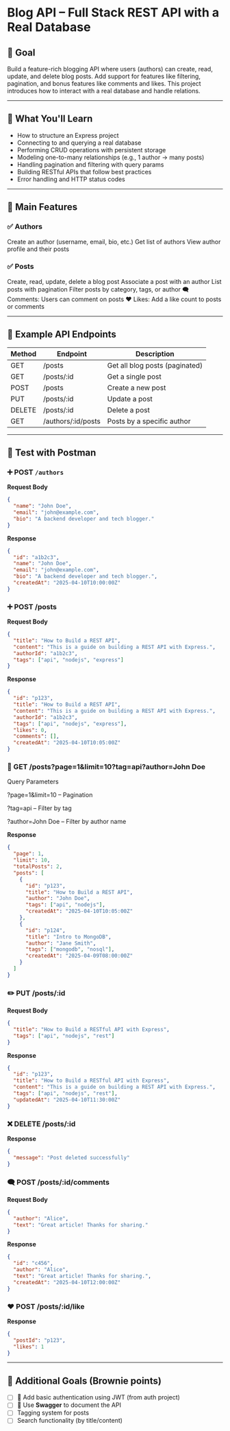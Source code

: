 # Blog API – Full Stack REST API with a Real Database

## 🎯 Goal

Build a feature-rich blogging API where users (authors) can create, read, update, and delete blog posts. Add support for features like filtering, pagination, and bonus features like comments and likes. This project introduces how to interact with a real database and handle relations.

---

## 🧠 What You'll Learn

- How to structure an Express project
- Connecting to and querying a real database
- Performing CRUD operations with persistent storage
- Modeling one-to-many relationships (e.g., 1 author → many posts)
- Handling pagination and filtering with query params
- Building RESTful APIs that follow best practices
- Error handling and HTTP status codes

---

## 📌 Main Features

### ✅ Authors

Create an author (username, email, bio, etc.)
Get list of authors
View author profile and their posts

### ✅ Posts

Create, read, update, delete a blog post
Associate a post with an author
List posts with pagination
Filter posts by category, tags, or author
🗨️ Comments: Users can comment on posts
❤️ Likes: Add a like count to posts or comments

---

## 🧪 Example API Endpoints

| Method | Endpoint           | Description                    |
| ------ | ------------------ | ------------------------------ |
| GET    | /posts             | Get all blog posts (paginated) |
| GET    | /posts/:id         | Get a single post              |
| POST   | /posts             | Create a new post              |
| PUT    | /posts/:id         | Update a post                  |
| DELETE | /posts/:id         | Delete a post                  |
| GET    | /authors/:id/posts | Posts by a specific author     |

---

## 🧪 Test with Postman

### ➕ POST `/authors`

**Request Body**

```json
{
  "name": "John Doe",
  "email": "john@example.com",
  "bio": "A backend developer and tech blogger."
}
```

**Response**

```json
{
  "id": "a1b2c3",
  "name": "John Doe",
  "email": "john@example.com",
  "bio": "A backend developer and tech blogger.",
  "createdAt": "2025-04-10T10:00:00Z"
}
```

### ➕ POST /posts

**Request Body**

```json
{
  "title": "How to Build a REST API",
  "content": "This is a guide on building a REST API with Express.",
  "authorId": "a1b2c3",
  "tags": ["api", "nodejs", "express"]
}
```

**Response**

```json
{
  "id": "p123",
  "title": "How to Build a REST API",
  "content": "This is a guide on building a REST API with Express.",
  "authorId": "a1b2c3",
  "tags": ["api", "nodejs", "express"],
  "likes": 0,
  "comments": [],
  "createdAt": "2025-04-10T10:05:00Z"
}
```

### 📄 GET /posts?page=1&limit=10?tag=api?author=John Doe

Query Parameters

?page=1&limit=10 – Pagination

?tag=api – Filter by tag

?author=John Doe – Filter by author name

**Response**

```json
{
  "page": 1,
  "limit": 10,
  "totalPosts": 2,
  "posts": [
    {
      "id": "p123",
      "title": "How to Build a REST API",
      "author": "John Doe",
      "tags": ["api", "nodejs"],
      "createdAt": "2025-04-10T10:05:00Z"
    },
    {
      "id": "p124",
      "title": "Intro to MongoDB",
      "author": "Jane Smith",
      "tags": ["mongodb", "nosql"],
      "createdAt": "2025-04-09T08:00:00Z"
    }
  ]
}
```

### ✏️ PUT /posts/:id

**Request Body**

```json
{
  "title": "How to Build a RESTful API with Express",
  "tags": ["api", "nodejs", "rest"]
}
```

**Response**

```json
{
  "id": "p123",
  "title": "How to Build a RESTful API with Express",
  "content": "This is a guide on building a REST API with Express.",
  "tags": ["api", "nodejs", "rest"],
  "updatedAt": "2025-04-10T11:30:00Z"
}
```

### ❌ DELETE /posts/:id

**Response**

```json
{
  "message": "Post deleted successfully"
}
```

### 🗨️ POST /posts/:id/comments

**Request Body**

```json
{
  "author": "Alice",
  "text": "Great article! Thanks for sharing."
}
```

**Response**

```json
{
  "id": "c456",
  "author": "Alice",
  "text": "Great article! Thanks for sharing.",
  "createdAt": "2025-04-10T12:00:00Z"
}
```

### ❤️ POST /posts/:id/like

**Response**

```json
{
  "postId": "p123",
  "likes": 1
}
```

---

## 🚀 Additional Goals (Brownie points)

- [ ] 🔐 Add basic authentication using JWT (from auth project)
- [ ] 📃 Use **Swagger** to document the API
- [ ] Tagging system for posts
- [ ] Search functionality (by title/content)
